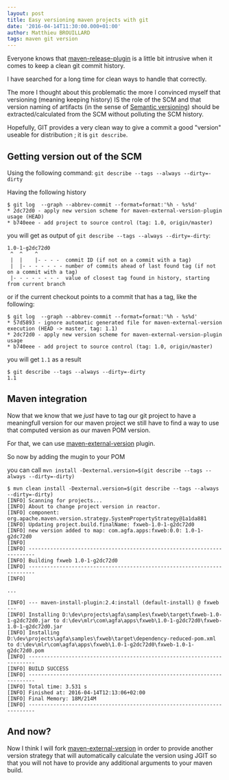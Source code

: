 ```yaml
---
layout: post
title: Easy versioning maven projects with git
date: '2016-04-14T11:30:00.000+01:00'
author: Matthieu BROUILLARD
tags: maven git version
---
```


Everyone knows that [maven-release-plugin](https://maven.apache.org/maven-release/maven-release-plugin/) is a little bit intrusive when it comes to keep a clean git commit history.

I have searched for a long time for clean ways to handle that correctly.

The more I thought about this problematic the more I convinced myself that versioning (meaning keeping history) IS the role of the SCM and that version naming of artifacts (in the sense of [Semantic versioning](http://semver.org/)) should be extracted/calculated
from the SCM without polluting the SCM history.

Hopefully, GIT provides a very clean way to give a commit a good "version" useable for distribution ; it is `git describe`.

## Getting version out of the SCM

Using the following command: `git describe --tags --always --dirty=-dirty` 

Having the following history

```
$ git log  --graph --abbrev-commit --format=format:'%h - %s%d'
* 2dc72d0 - apply new version scheme for maven-external-version-plugin usage (HEAD)
* b740eee - add project to source control (tag: 1.0, origin/master)
```

you will get as output of `git describe --tags --always --dirty=-dirty`: 

```
1.0-1-g2dc72d0
 ^  ^    ^
 |  |    |- - - -  commit ID (if not on a commit with a tag)
 |  |- - - - - - - number of commits ahead of last found tag (if not on a commit with a tag)
 |- - - - - - - -  value of closest tag found in history, starting from current branch
```

or if the current checkout points to a commit that has a tag, like the following:

```
$ git log  --graph --abbrev-commit --format=format:'%h - %s%d'
* 57d5893 - ignore automatic generated file for maven-external-version execution (HEAD -> master, tag: 1.1)
* 2dc72d0 - apply new version scheme for maven-external-version-plugin usage
* b740eee - add project to source control (tag: 1.0, origin/master)
```

you will get `1.1` as a result

```
$ git describe --tags --always --dirty=-dirty
1.1
```

## Maven integration

Now that we know that we _just_ have to tag our git project to have a meaningfull version for our maven project we still have to find a way to use that computed version as our maven POM version.

For that, we can use [maven-external-version](https://github.com/bdemers/maven-external-version) plugin.

So now by adding the mugin to your POM

you can call `mvn install -Dexternal.version=$(git describe --tags --always --dirty=-dirty)`

```
$ mvn clean install -Dexternal.version=$(git describe --tags --always --dirty=-dirty)
[INFO] Scanning for projects...
[INFO] About to change project version in reactor.
[INFO] component: org.apache.maven.version.strategy.SystemPropertyStrategy@1a1da881
[INFO] Updating project.build.finalName: fxweb-1.0-1-g2dc72d0
[INFO] new version added to map: com.agfa.apps:fxweb:0.0: 1.0-1-g2dc72d0
[INFO]
[INFO] ------------------------------------------------------------------------
[INFO] Building fxweb 1.0-1-g2dc72d0
[INFO] ------------------------------------------------------------------------
[INFO]

...

[INFO] --- maven-install-plugin:2.4:install (default-install) @ fxweb ---
[INFO] Installing D:\dev\projects\agfa\samples\fxweb\target\fxweb-1.0-1-g2dc72d0.jar to d:\dev\mlr\com\agfa\apps\fxweb\1.0-1-g2dc72d0\fxweb-1.0-1-g2dc72d0.jar
[INFO] Installing D:\dev\projects\agfa\samples\fxweb\target\dependency-reduced-pom.xml to d:\dev\mlr\com\agfa\apps\fxweb\1.0-1-g2dc72d0\fxweb-1.0-1-g2dc72d0.pom
[INFO] ------------------------------------------------------------------------
[INFO] BUILD SUCCESS
[INFO] ------------------------------------------------------------------------
[INFO] Total time: 3.531 s
[INFO] Finished at: 2016-04-14T12:13:06+02:00
[INFO] Final Memory: 18M/214M
[INFO] ------------------------------------------------------------------------
```

## And now?

Now I think I will fork [maven-external-version](https://github.com/bdemers/maven-external-version) in order to provide another version strategy that will automatically calculate the version using JGIT so that you will not have to provide any additional arguments to your maven build.